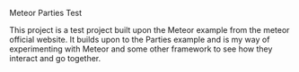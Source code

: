 Meteor Parties Test

This project is a test project built upon the Meteor example from the meteor official website. It builds upon to the Parties example and is my way of experimenting with Meteor and some other framework to see how they interact and go together.

